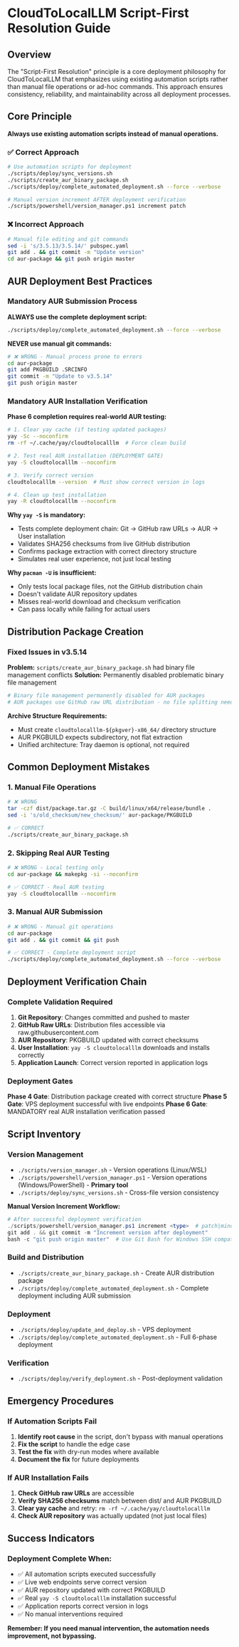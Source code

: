 # CloudToLocalLLM Script-First Resolution Guide

## Overview

The "Script-First Resolution" principle is a core deployment philosophy for CloudToLocalLLM that emphasizes using existing automation scripts rather than manual file operations or ad-hoc commands. This approach ensures consistency, reliability, and maintainability across all deployment processes.

## Core Principle

**Always use existing automation scripts instead of manual operations.**

### ✅ Correct Approach
```bash
# Use automation scripts for deployment
./scripts/deploy/sync_versions.sh
./scripts/create_aur_binary_package.sh
./scripts/deploy/complete_automated_deployment.sh --force --verbose

# Manual version increment AFTER deployment verification
./scripts/powershell/version_manager.ps1 increment patch
```

### ❌ Incorrect Approach
```bash
# Manual file editing and git commands
sed -i 's/3.5.13/3.5.14/' pubspec.yaml
git add . && git commit -m "Update version"
cd aur-package && git push origin master
```

## AUR Deployment Best Practices

### Mandatory AUR Submission Process

**ALWAYS use the complete deployment script:**
```bash
./scripts/deploy/complete_automated_deployment.sh --force --verbose
```

**NEVER use manual git commands:**
```bash
# ❌ WRONG - Manual process prone to errors
cd aur-package
git add PKGBUILD .SRCINFO
git commit -m "Update to v3.5.14"
git push origin master
```

### Mandatory AUR Installation Verification

**Phase 6 completion requires real-world AUR testing:**

```bash
# 1. Clear yay cache (if testing updated packages)
yay -Sc --noconfirm
rm -rf ~/.cache/yay/cloudtolocalllm  # Force clean build

# 2. Test real AUR installation (DEPLOYMENT GATE)
yay -S cloudtolocalllm --noconfirm

# 3. Verify correct version
cloudtolocalllm --version  # Must show correct version in logs

# 4. Clean up test installation
yay -R cloudtolocalllm --noconfirm
```

**Why `yay -S` is mandatory:**
- Tests complete deployment chain: Git → GitHub raw URLs → AUR → User installation
- Validates SHA256 checksums from live GitHub distribution
- Confirms package extraction with correct directory structure
- Simulates real user experience, not just local testing

**Why `pacman -U` is insufficient:**
- Only tests local package files, not the GitHub distribution chain
- Doesn't validate AUR repository updates
- Misses real-world download and checksum verification
- Can pass locally while failing for actual users

## Distribution Package Creation

### Fixed Issues in v3.5.14

**Problem:** `scripts/create_aur_binary_package.sh` had binary file management conflicts
**Solution:** Permanently disabled problematic binary file management

```bash
# Binary file management permanently disabled for AUR packages
# AUR packages use GitHub raw URL distribution - no file splitting needed
```

**Archive Structure Requirements:**
- Must create `cloudtolocalllm-${pkgver}-x86_64/` directory structure
- AUR PKGBUILD expects subdirectory, not flat extraction
- Unified architecture: Tray daemon is optional, not required

## Common Deployment Mistakes

### 1. Manual File Operations
```bash
# ❌ WRONG
tar -czf dist/package.tar.gz -C build/linux/x64/release/bundle .
sed -i 's/old_checksum/new_checksum/' aur-package/PKGBUILD

# ✅ CORRECT
./scripts/create_aur_binary_package.sh
```

### 2. Skipping Real AUR Testing
```bash
# ❌ WRONG - Local testing only
cd aur-package && makepkg -si --noconfirm

# ✅ CORRECT - Real AUR testing
yay -S cloudtolocalllm --noconfirm
```

### 3. Manual AUR Submission
```bash
# ❌ WRONG - Manual git operations
cd aur-package
git add . && git commit && git push

# ✅ CORRECT - Complete deployment script
./scripts/deploy/complete_automated_deployment.sh --force --verbose
```

## Deployment Verification Chain

### Complete Validation Required

1. **Git Repository**: Changes committed and pushed to master
2. **GitHub Raw URLs**: Distribution files accessible via raw.githubusercontent.com
3. **AUR Repository**: PKGBUILD updated with correct checksums
4. **User Installation**: `yay -S cloudtolocalllm` downloads and installs correctly
5. **Application Launch**: Correct version reported in application logs

### Deployment Gates

**Phase 4 Gate**: Distribution package created with correct structure
**Phase 5 Gate**: VPS deployment successful with live endpoints
**Phase 6 Gate**: MANDATORY real AUR installation verification passed

## Script Inventory

### Version Management
- `./scripts/version_manager.sh` - Version operations (Linux/WSL)
- `./scripts/powershell/version_manager.ps1` - Version operations (Windows/PowerShell) - **Primary tool**
- `./scripts/deploy/sync_versions.sh` - Cross-file version consistency

**Manual Version Increment Workflow:**
```powershell
# After successful deployment verification
./scripts/powershell/version_manager.ps1 increment <type>  # patch|minor|major
git add . && git commit -m "Increment version after deployment"
bash -c "git push origin master"  # Use Git Bash for Windows SSH compatibility
```

### Build and Distribution
- `./scripts/create_aur_binary_package.sh` - Create AUR distribution package
- `./scripts/deploy/complete_automated_deployment.sh` - Complete deployment including AUR submission

### Deployment
- `./scripts/deploy/update_and_deploy.sh` - VPS deployment
- `./scripts/deploy/complete_automated_deployment.sh` - Full 6-phase deployment

### Verification
- `./scripts/deploy/verify_deployment.sh` - Post-deployment validation

## Emergency Procedures

### If Automation Scripts Fail

1. **Identify root cause** in the script, don't bypass with manual operations
2. **Fix the script** to handle the edge case
3. **Test the fix** with dry-run modes where available
4. **Document the fix** for future deployments

### If AUR Installation Fails

1. **Check GitHub raw URLs** are accessible
2. **Verify SHA256 checksums** match between dist/ and AUR PKGBUILD
3. **Clear yay cache** and retry: `rm -rf ~/.cache/yay/cloudtolocalllm`
4. **Check AUR repository** was actually updated (not just local files)

## Success Indicators

### Deployment Complete When:
- ✅ All automation scripts executed successfully
- ✅ Live web endpoints serve correct version
- ✅ AUR repository updated with correct PKGBUILD
- ✅ Real `yay -S cloudtolocalllm` installation successful
- ✅ Application reports correct version in logs
- ✅ No manual interventions required

**Remember: If you need manual intervention, the automation needs improvement, not bypassing.**
